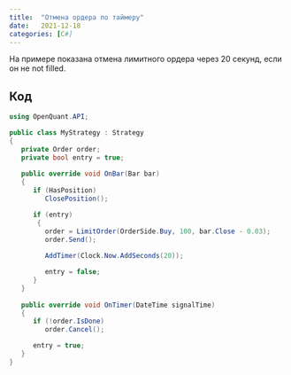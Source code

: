 ```yaml
---
title:  "Отмена ордера по таймеру"
date:   2021-12-18
categories: [C#]
---
```



На примере показана отмена лимитного ордера через 20 секунд, если он не not filled.


## Код

```c#
using OpenQuant.API;

public class MyStrategy : Strategy
{
   private Order order;
   private bool entry = true;
   
   public override void OnBar(Bar bar)
   {
      if (HasPosition)
         ClosePosition();

      if (entry)
       {
         order = LimitOrder(OrderSide.Buy, 100, bar.Close - 0.03);                     
         order.Send();
            
         AddTimer(Clock.Now.AddSeconds(20));

         entry = false;
      }
   }
   
   public override void OnTimer(DateTime signalTime)
   {   
      if (!order.IsDone)
         order.Cancel();

      entry = true;
   }
}

```
